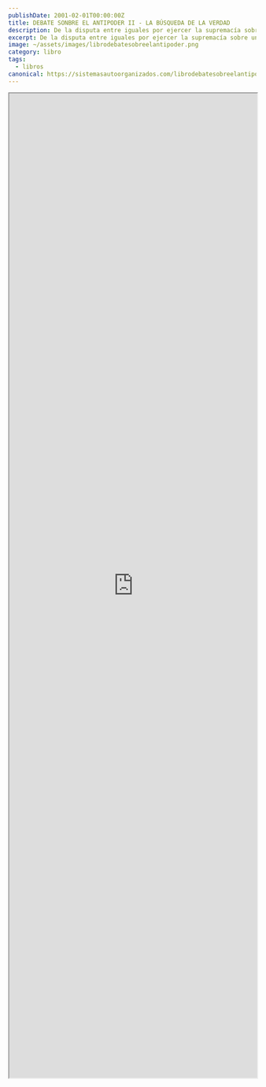 ```yaml
---
publishDate: 2001-02-01T00:00:00Z
title: DEBATE SONBRE EL ANTIPODER II - LA BÚSQUEDA DE LA VERDAD
description: De la disputa entre iguales por ejercer la supremacía sobre unos súbditos resulta un  vencedor y un vencido...
excerpt: De la disputa entre iguales por ejercer la supremacía sobre unos súbditos resulta un  vencedor y un vencido...
image: ~/assets/images/librodebatesobreelantipoder.png
category: libro
tags:
  - libros
canonical: https://sistemasautoorganizados.com/librodebatesobreelantipoder
---
```


<iframe src="https://drive.google.com/file/d/1B_elnM2KS2YZcm4NE97lJMbEjYUMNfX4/preview" width="100%" height="2000px" ></iframe>
